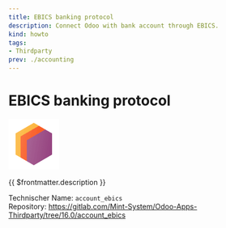 ```yaml
---
title: EBICS banking protocol
description: Connect Odoo with bank account through EBICS.
kind: howto
tags:
- Thirdparty
prev: ./accounting
---
```

# EBICS banking protocol
![](attachments/icons_odoo_thirdparty.png)

{{ $frontmatter.description }}

Technischer Name: `account_ebics`\
Repository: <https://gitlab.com/Mint-System/Odoo-Apps-Thirdparty/tree/16.0/account_ebics>
